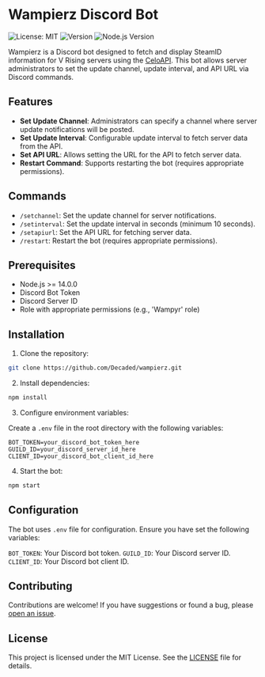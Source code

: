 # Wampierz Discord Bot

![License: MIT](https://img.shields.io/badge/License-MIT-blue.svg)
![Version](https://img.shields.io/badge/Version-1.1.0-blue.svg)
![Node.js Version](https://img.shields.io/badge/Node.js-v14.0-green)

Wampierz is a Discord bot designed to fetch and display SteamID information for V Rising servers using the [CeloAPI](https://github.com/Celofyz/vrising-server-api). This bot allows server administrators to set the update channel,
update interval, and API URL via Discord commands.

## Features

- **Set Update Channel**: Administrators can specify a channel where server update notifications will be posted.
- **Set Update Interval**: Configurable update interval to fetch server data from the API.
- **Set API URL**: Allows setting the URL for the API to fetch server data.
- **Restart Command**: Supports restarting the bot (requires appropriate permissions).

## Commands

- `/setchannel`: Set the update channel for server notifications.
- `/setinterval`: Set the update interval in seconds (minimum 10 seconds).
- `/setapiurl`: Set the API URL for fetching server data.
- `/restart`: Restart the bot (requires appropriate permissions).

## Prerequisites

- Node.js >= 14.0.0
- Discord Bot Token
- Discord Server ID
- Role with appropriate permissions (e.g., 'Wampyr' role)

## Installation

1. Clone the repository:

```bash
git clone https://github.com/Decaded/wampierz.git
```

2. Install dependencies:

```bash
npm install
```

3. Configure environment variables:

Create a `.env` file in the root directory with the following variables:

```dotenv
BOT_TOKEN=your_discord_bot_token_here
GUILD_ID=your_discord_server_id_here
CLIENT_ID=your_discord_bot_client_id_here
```

4. Start the bot:

```bash
npm start
```

## Configuration

The bot uses `.env` file for configuration. Ensure you have set the following variables:

`BOT_TOKEN`: Your Discord bot token. `GUILD_ID`: Your Discord server ID. `CLIENT_ID`: Your Discord bot client ID.

## Contributing

Contributions are welcome! If you have suggestions or found a bug, please [open an issue](https://github.com/Decaded/wampierz/issues).

## License

This project is licensed under the MIT License. See the [LICENSE](LICENSE) file for details.

